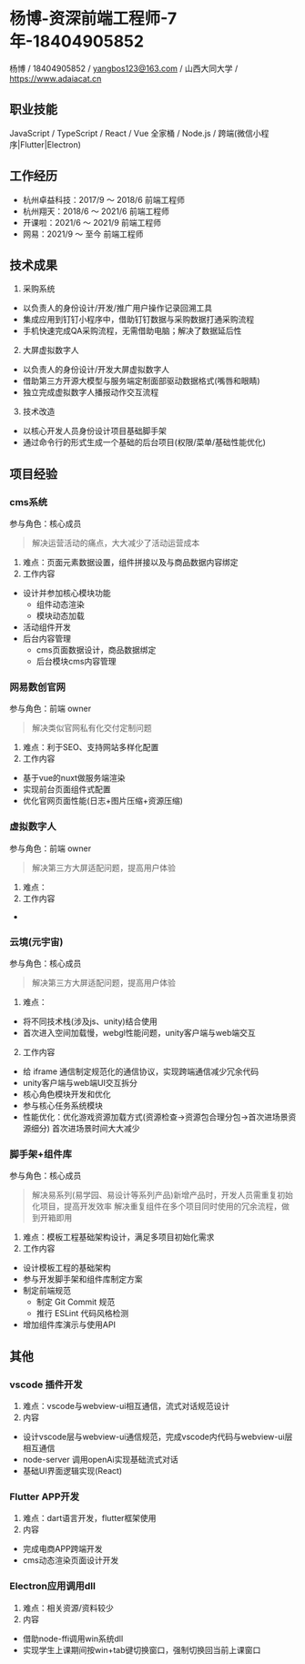 # 杨博-资深前端工程师-7年-18404905852

杨博 / 18404905852 / yangbos123@163.com / 山西大同大学 / https://www.adaiacat.cn

## 职业技能

JavaScript / TypeScript / React / Vue 全家桶 / Node.js / 跨端(微信小程序|Flutter|Electron)

## 工作经历

- 杭州卓益科技：2017/9 ～ 2018/6 前端工程师
- 杭州翔天：2018/6 ～ 2021/6 前端工程师
- 开课啦：2021/6 ～ 2021/9 前端工程师
- 网易：2021/9 ～ 至今 前端工程师

## 技术成果

1. 采购系统

- 以负责人的身份设计/开发/推广用户操作记录回溯工具
- 集成应用到钉钉小程序中，借助钉钉数据与采购数据打通采购流程
- 手机快速完成QA采购流程，无需借助电脑；解决了数据延后性

2. 大屏虚拟数字人

- 以负责人的身份设计/开发大屏虚拟数字人
- 借助第三方开源大模型与服务端定制面部驱动数据格式(嘴唇和眼睛)
- 独立完成虚拟数字人播报动作交互流程

3. 技术改造

- 以核心开发人员身份设计项目基础脚手架
- 通过命令行的形式生成一个基础的后台项目(权限/菜单/基础性能优化)

## 项目经验

### cms系统

参与角色：核心成员

> 解决运营活动的痛点，大大减少了活动运营成本

1. 难点：页面元素数据设置，组件拼接以及与商品数据内容绑定
2. 工作内容
  - 设计并参加核心模块功能
    - 组件动态渲染
    - 模块动态加载
  - 活动组件开发
  - 后台内容管理
    - cms页面数据设计，商品数据绑定
    - 后台模块cms内容管理

### 网易数创官网

参与角色：前端 owner

> 解决类似官网私有化交付定制问题

1. 难点：利于SEO、支持网站多样化配置
2. 工作内容
  - 基于vue的nuxt做服务端渲染
  - 实现前台页面组件式配置
  - 优化官网页面性能(日志+图片压缩+资源压缩)

### 虚拟数字人

参与角色：前端 owner

> 解决第三方大屏适配问题，提高用户体验

1. 难点：
2. 工作内容
  - 

### 云境(元宇宙)

参与角色：核心成员

> 解决第三方大屏适配问题，提高用户体验

1. 难点：
  - 将不同技术栈(涉及js、unity)结合使用
  - 首次进入空间加载慢，webgl性能问题，unity客户端与web端交互
2. 工作内容
  - 给 iframe 通信制定规范化的通信协议，实现跨端通信减少冗余代码
  - unity客户端与web端UI交互拆分
  - 核心角色模块开发和优化
  - 参与核心任务系统模块
  - 性能优化：优化游戏资源加载方式(资源检查->资源包合理分包->首次进场景资源细分) 首次进场景时间大大减少

### 脚手架+组件库

参与角色：核心成员

> 解决易系列(易学园、易设计等系列产品)新增产品时，开发人员需重复初始化项目，提高开发效率
> 解决重复组件在多个项目同时使用的冗余流程，做到开箱即用

1. 难点：模板工程基础架构设计，满足多项目初始化需求
2. 工作内容
  - 设计模板工程的基础架构
  - 参与开发脚手架和组件库制定方案
  - 制定前端规范
    - 制定 Git Commit 规范
    - 推行 ESLint 代码风格检测
  - 增加组件库演示与使用API

## 其他

### vscode 插件开发

1. 难点：vscode与webview-ui相互通信，流式对话规范设计
2. 内容
  - 设计vscode层与webview-ui通信规范，完成vscode内代码与webview-ui层相互通信
  - node-server 调用openAi实现基础流式对话
  - 基础UI界面逻辑实现(React)

### Flutter APP开发

1. 难点：dart语言开发，flutter框架使用
2. 内容
  - 完成电商APP跨端开发
  - cms动态渲染页面设计开发

### Electron应用调用dll

1. 难点：相关资源/资料较少
2. 内容
  - 借助node-ffi调用win系统dll
  - 实现学生上课期间按win+tab键切换窗口，强制切换回当前上课窗口
